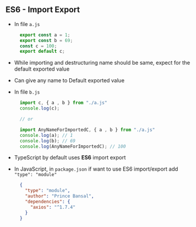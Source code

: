 ## ES6 - Import Export

- In file `a.js`
  
  ```js
    export const a = 1;
    export const b = 69;
    const c = 100;
    export default c;
  ```
- While importing and destructuring name should be same, expect for the default exported value
- Can give any name to Default exported value
- In file `b.js` 

  ```js
    import c, { a , b } from "./a.js"
    console.log(c);

    // or

    import AnyNameForImportedC, { a , b } from "./a.js"
    console.log(a); // 1
    console.log(b); // 69
    console.log(AnyNameForImportedC); // 100
  ```
- TypeScript by default uses **ES6**  import export
- In JavaScript, in `package.json` if want to use ES6 import/export add `"type": "module"`
  
  ```json
    {
      "type": "module",
      "author": "Prince Bansal",
      "dependencies": {
        "axios": "^1.7.4"
      }
    }
  ```